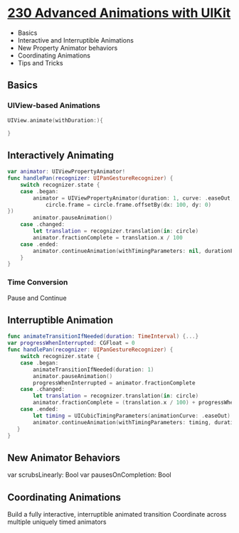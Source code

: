 
# [230 Advanced Animations with UIKit](https://developer.apple.com/videos/play/wwdc2017/230/)


* Basics
* Interactive and Interruptible Animations
* New Property Animator behaviors
* Coordinating Animations
* Tips and Tricks


## Basics

### UIView-based Animations

```swift
UIView.animate(withDuration:){

}
```

## Interactively Animating

```swift
var animator: UIViewPropertyAnimator!
func handlePan(recognizer: UIPanGestureRecognizer) {
    switch recognizer.state {
    case .began:
        animator = UIViewPropertyAnimator(duration: 1, curve: .easeOut, animations: {
            circle.frame = circle.frame.offsetBy(dx: 100, dy: 0)
})
        animator.pauseAnimation()
    case .changed:
        let translation = recognizer.translation(in: circle)
        animator.fractionComplete = translation.x / 100
    case .ended:
        animator.continueAnimation(withTimingParameters: nil, durationFactor: 0)
    }
}
```

### Time Conversion

Pause and Continue

## Interruptible Animation

```swift
func animateTransitionIfNeeded(duration: TimeInterval) {...}
var progressWhenInterrupted: CGFloat = 0
func handlePan(recognizer: UIPanGestureRecognizer) {
    switch recognizer.state {
    case .began:
        animateTransitionIfNeeded(duration: 1)
        animator.pauseAnimation()
        progressWhenInterrupted = animator.fractionComplete
    case .changed:
        let translation = recognizer.translation(in: circle)
        animator.fractionComplete = (translation.x / 100) + progressWhenInterrupted
    case .ended:
        let timing = UICubicTimingParameters(animationCurve: .easeOut)
        animator.continueAnimation(withTimingParameters: timing, durationFactor: 0)
   }
}


```

## New Animator Behaviors

var scrubsLinearly: Bool
var pausesOnCompletion: Bool



## Coordinating Animations


Build a fully interactive, interruptible animated transition
Coordinate across multiple uniquely timed animators
